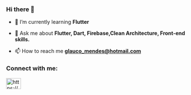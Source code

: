 
### Hi there 👋

- 🌱 I’m currently learning **Flutter**

- 💬 Ask me about **Flutter, Dart, Firebase,Clean Architecture, Front-end skills.**

- 📫 How to reach me **glauco_mendes@hotmail.com**
<h3 align="left">Connect with me:</h3>
<p align="left">
<a href="https://www.linkedin.com/in/glauco-mendes/" target="blank"><img align="center" src="https://cdn.jsdelivr.net/npm/simple-icons@3.0.1/icons/linkedin.svg" alt="https://www.linkedin.com/in/glauco-mendes/" height="30" width="40" /></a>
</p>
